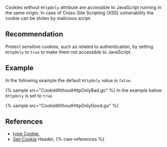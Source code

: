 Cookies without `HttpOnly` attribute are accessible to JavaScript running in the same origin. In case of Cross-Site Scripting (XSS) vulnerability the cookie can be stolen by malicious script.


## Recommendation
Protect sensitive cookies, such as related to authentication, by setting `HttpOnly` to `true` to make them not accessible to JavaScript.


## Example
In the following example the default `HttpOnly` value is `false`.

{% sample src="CookieWithoutHttpOnlyBad.go" %}
In the example below `HttpOnly` is set to `true`.

{% sample src="CookieWithoutHttpOnlyGood.go" %}

## References
* [type Cookie,](https://golang.org/pkg/net/http/#Cookie)
* [Set-Cookie](https://developer.mozilla.org/en-US/docs/Web/HTTP/Headers/Set-Cookie) Header,
{% cwe-references %}
